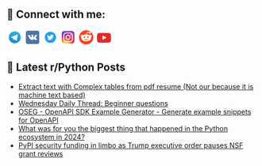 ## 🔎 Connect with me:
[<img src="https://github.com/bullbesh/bullbesh/blob/main/images/Telegram.png" width="32" height="32" />](https://t.me/bullbesh)
[<img src="https://github.com/bullbesh/bullbesh/blob/main/images/VK.png" width="32" height="32" />](https://vk.com/bullbesh)
[<img src="https://github.com/bullbesh/bullbesh/blob/main/images/Twitter.png" width="32" height="32" />](https://twitter.com/bullbesh1)
[<img src="https://github.com/bullbesh/bullbesh/blob/main/images/Instagram.png" width="32" height="32" />](https://www.instagram.com/bullbesh)
[<img src="https://github.com/bullbesh/bullbesh/blob/main/images/Reddit.png" width="32" height="32" />](https://www.reddit.com/user/bullbesh)
[<img src="https://github.com/bullbesh/bullbesh/blob/main/images/YouTube.png" width="32" height="32" />](https://www.youtube.com/channel/UCtfjRs6uzgq5mfm8S06WTcg)

## 📕 Latest r/Python Posts
<!-- BLOG-POST-LIST:START -->
- [Extract text with Complex tables from pdf resume &lpar;Not our because it is machine text based&rpar;](https://www.reddit.com/r/Python/comments/1icjp7l/extract_text_with_complex_tables_from_pdf_resume/)
- [Wednesday Daily Thread: Beginner questions](https://www.reddit.com/r/Python/comments/1icge4n/wednesday_daily_thread_beginner_questions/)
- [OSEG - OpenAPI SDK Example Generator - Generate example snippets for OpenAPI](https://www.reddit.com/r/Python/comments/1icg4gi/oseg_openapi_sdk_example_generator_generate/)
- [What was for you the biggest thing that happened in the Python ecosystem in 2024?](https://www.reddit.com/r/Python/comments/1icf6t6/what_was_for_you_the_biggest_thing_that_happened/)
- [PyPI security funding in limbo as Trump executive order pauses NSF grant reviews](https://www.reddit.com/r/Python/comments/1iccu2q/pypi_security_funding_in_limbo_as_trump_executive/)
<!-- BLOG-POST-LIST:END -->
